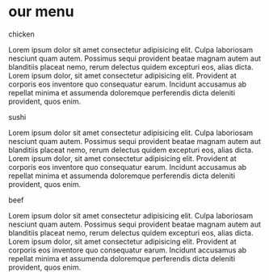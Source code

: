 <!DOCTYPE html>
<html lang="en">

<head>
    <meta charset="UTF-8">
    <meta http-equiv="X-UA-Compatible" content="IE=edge">
    <meta name="viewport" content="width=device-width, initial-scale=1.0">
    <link rel="stylesheet" href="styles.css">
    <title>Document</title>
    <link rel="preconnect" href="https://fonts.googleapis.com">
    <link rel="preconnect" href="https://fonts.gstatic.com" crossorigin>
    <link href="https://fonts.googleapis.com/css2?family=Dongle:wght@300;400&display=swap" rel="stylesheet">

</head>

<body>
    <h1>our menu</h1>
    <section>
        <div>
            <div>chicken</div>
            <p>
                Lorem ipsum dolor sit amet consectetur adipisicing elit. Culpa laboriosam nesciunt quam autem. Possimus
                sequi provident beatae magnam autem aut blanditiis placeat nemo, rerum delectus quidem excepturi eos,
                alias dicta. Lorem ipsum dolor, sit amet consectetur adipisicing elit. Provident at corporis eos
                inventore quo consequatur earum. Incidunt accusamus ab repellat minima et assumenda doloremque
                perferendis dicta deleniti provident, quos enim.
            </p>
        </div>
        <div>
            <div>sushi</div>
            <p>
                Lorem ipsum dolor sit amet consectetur adipisicing elit. Culpa laboriosam nesciunt quam autem. Possimus
                sequi provident beatae magnam autem aut blanditiis placeat nemo, rerum delectus quidem excepturi eos,
                alias dicta. Lorem ipsum dolor, sit amet consectetur adipisicing elit. Provident at corporis eos
                inventore quo consequatur earum. Incidunt accusamus ab repellat minima et assumenda doloremque
                perferendis dicta deleniti provident, quos enim.
            </p>
        </div>
        <div>
            <div>beef</div>
            <p>
                Lorem ipsum dolor sit amet consectetur adipisicing elit. Culpa laboriosam nesciunt quam autem. Possimus
                sequi provident beatae magnam autem aut blanditiis placeat nemo, rerum delectus quidem excepturi eos,
                alias dicta. Lorem ipsum dolor, sit amet consectetur adipisicing elit. Provident at corporis eos
                inventore quo consequatur earum. Incidunt accusamus ab repellat minima et assumenda doloremque
                perferendis dicta deleniti provident, quos enim.
            </p>
        </div>
    </section>
</body>

</html>
